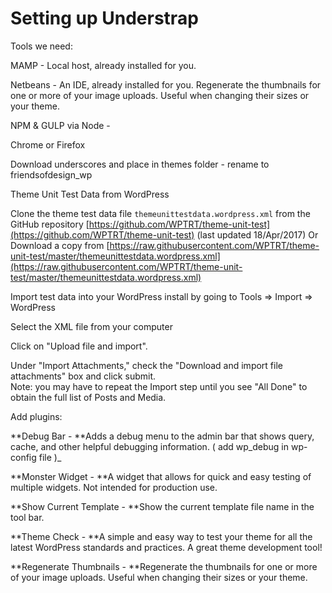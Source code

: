 # Setting up Understrap

Tools we need:

MAMP - Local host, already installed for you. 

Netbeans - An IDE, already installed for you. Regenerate the thumbnails for one or more of your image uploads. Useful when changing their sizes or your theme.

NPM & GULP via Node - 

Chrome or Firefox

Download underscores and place in themes folder - rename to friendsofdesign\_wp

Theme Unit Test Data from WordPress

 Clone the theme test data file `themeunittestdata.wordpress.xml` from the GitHub repository [https://github.com/WPTRT/theme-unit-test](https://github.com/WPTRT/theme-unit-test) \(last updated 18/Apr/2017\) Or Download a copy from [https://raw.githubusercontent.com/WPTRT/theme-unit-test/master/themeunittestdata.wordpress.xml](https://raw.githubusercontent.com/WPTRT/theme-unit-test/master/themeunittestdata.wordpress.xml)

 Import test data into your WordPress install by going to Tools =&gt; Import =&gt; WordPress

 Select the XML file from your computer

 Click on "Upload file and import".

 Under "Import Attachments," check the "Download and import file attachments" box and click submit.  
Note: you may have to repeat the Import step until you see "All Done" to obtain the full list of Posts and Media.

Add plugins: 

**Debug Bar - **Adds a debug menu to the admin bar that shows query, cache, and other helpful debugging information. \( add wp_debug in wp-config file \)_

**Monster Widget - **A widget that allows for quick and easy testing of multiple widgets. Not intended for production use.

**Show Current Template - **Show the current template file name in the tool bar.

**Theme Check - **A simple and easy way to test your theme for all the latest WordPress standards and practices. A great theme development tool!

**Regenerate Thumbnails - **Regenerate the thumbnails for one or more of your image uploads. Useful when changing their sizes or your theme.







